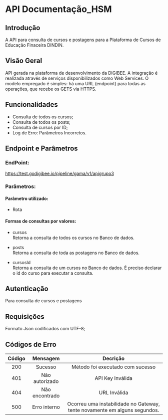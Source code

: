 # API Documentação_HSM

## Introdução
A API para consulta de cursos e postagens para a Plataforma de Cursos de Educação Finaceira DINDIN.

## Visão Geral
API gerada na plataforma de desenvolvimento da DIGIBEE.
A integração é realizada através de serviços disponibilizados como Web Services. O modelo empregado é simples: há uma URL (endpoint) para todas as operações, que recebe os GETS via HTTPS.

## Funcionalidades

* Consulta de todos os cursos;
* Consulta de todos os posts;
* Consulta de cursos por ID;
* Log de Erro: Parâmetros Incorretos.

## Endpoint e Parâmetros

### EndPoint:

<https://test.godigibee.io/pipeline/gama/v1/apigrupo3>

### Parâmetros:

#### Parâmetro utilizado: 
* Rota
#### Formas de consultas por valores:

 * cursos
</br>Retorna a consulta de todos os cursos no Banco de dados.
 
 * posts
 </br>Retorna a consulta de toda as postagens no Banco de dados.
  
 * cursosId 
 </br>Retorna a consulta de um cursos no Banco de dados. É preciso declarar o id do curso para executar a consulta.

## Autenticação
Para consulta de cursos e postagens

## Requisições

Formato Json codificados com UTF-8;

## Códigos de Erro
Código | Mensagem       |Decrição
:-----:|:--------------:|:------------------------------------:
200    | Sucesso        |Método foi executado com sucesso
401    | Não autorizado |API Key Inválida
404    |Não encontrado  |URL Inválida
500    |Erro interno    |Ocorreu uma instabilidade no Gateway, tente novamente em alguns segundos.


